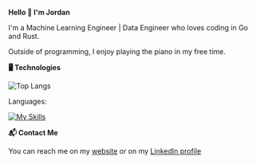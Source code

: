 **Hello 👋 I'm Jordan**

I'm a Machine Learning Engineer | Data Engineer who loves coding in Go and Rust.

Outside of programming, I enjoy playing the piano in my free time.

**🖥️ Technologies**

![Top Langs](https://github-readme-stats.vercel.app/api/top-langs/?username=jordandelbar&layout=compact&hide=jupyter%20notebook)

Languages:

[![My Skills](https://skillicons.dev/icons?i=python,golang,rust&perline=3&theme=light)](https://skillicons.dev)

**📬 Contact Me**

You can reach me on my [website](https://www.jordandelbar.com/contact) or on my [LinkedIn profile](https://www.linkedin.com/in/jo1988/)
<!---
jordandelbar/jordandelbar is a ✨ special ✨ repository because its `README.md` (this file) appears on your GitHub profile.
You can click the Preview link to take a look at your changes.
--->
